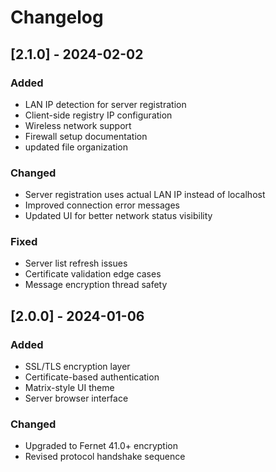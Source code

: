 # Changelog

## [2.1.0] - 2024-02-02
### Added
- LAN IP detection for server registration
- Client-side registry IP configuration
- Wireless network support
- Firewall setup documentation
- updated file organization

### Changed
- Server registration uses actual LAN IP instead of localhost
- Improved connection error messages
- Updated UI for better network status visibility

### Fixed
- Server list refresh issues
- Certificate validation edge cases
- Message encryption thread safety

## [2.0.0] - 2024-01-06
### Added
- SSL/TLS encryption layer
- Certificate-based authentication
- Matrix-style UI theme
- Server browser interface

### Changed
- Upgraded to Fernet 41.0+ encryption
- Revised protocol handshake sequence